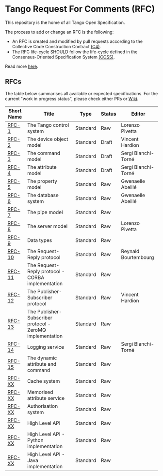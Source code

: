 # Tango Request For Comments (RFC)

This repository is the home of all Tango Open Specification.

The process to add or change an RFC is the following:

- An RFC is created and modified by pull requests according to the Collective Code Construction Contract [(C4)](https://github.com/unprotocols/rfc/blob/master/1/README.md).
- The RFC life-cycle SHOULD follow the life-cycle defined in the Consensus-Oriented Specification System [(COSS)](https://github.com/unprotocols/rfc/blob/master/2/README.md).

Read more [here](https://github.com/tango-controls/rfc/wiki).

## RFCs

The table below summarises all available or expected specifications. For the current "work in progress status", please 
check either PRs or [Wiki](https://github.com/tango-controls/rfc/wiki/Work-in-Progress-RFCs).  

Short Name             | Title                                                         | Type     | Status     | Editor
-----------------------|---------------------------------------------------------------|----------|------------|-------
[RFC-1](1/README.md)   | The Tango control system                                      | Standard | Raw          | Lorenzo Pivetta
[RFC-2](2/README.md)   | The device object model                                       | Standard | Draft        | Vincent Hardion
[RFC-3](3/README.md)   | The command model                                             | Standard | Draft      | Sergi Blanchi-Torné
[RFC-4](4/README.md)   | The attribute model                                           | Standard | Draft        | Sergi Blanchi-Torné
[RFC-5](5/README.md)   | The property model                                            | Standard | Raw          | Gwenaelle Abeillé
[RFC-6](X/README.md)   | The database system                                           | Standard | Raw          | Gwenaelle Abeillé
[RFC-7](X/README.md)   | The pipe model                                                | Standard | Raw          |
[RFC-8](X/README.md)   | The server model                                              | Standard | Raw          | Lorenzo Pivetta
[RFC-9](X/README.md)   | Data types                                                    | Standard | Raw          | 
[RFC-10](X/README.md) | The Request-Reply protocol                                    | Standard | Raw          | Reynald Bourtembourg
[RFC-11](X/README.md) | The Request-Reply protocol - CORBA implementation             | Standard | Raw          | 
[RFC-12](X/README.md) | The Publisher-Subscriber protocol                             | Standard | Raw          | Vincent Hardion 
[RFC-13](X/README.md) | The Publisher-Subscriber protocol - ZeroMQ implementation     | Standard | Raw          | 
[RFC-14](X/README.md) | Logging service                                               | Standard | Raw          | Sergi Blanchi-Torné
[RFC-15](X/README.md) | The dynamic attribute and command                             | Standard | Raw          | 
[RFC-XX](X/README.md) | Cache system                                                  | Standard | Raw          | 
[RFC-XX](X/README.md) | Memorised attribute service                                   | Standard | Raw          | 
[RFC-XX](X/README.md) | Authorisation system                                          | Standard | Raw          | 
[RFC-XX](X/README.md) | High Level API                                                | Standard | Raw          | 
[RFC-XX](X/README.md) | High Level API - Python implementation                        | Standard | Raw          | 
[RFC-XX](X/README.md) | High Level API - Java   implementation                        | Standard | Raw          | 
